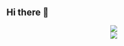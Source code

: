 ## Hi there 👋
<div align="center"> <img src="https://visitor-badge.glitch.me/badge?page_id=yingchujun" /> </div>
<div align="center"> <img src="https://github-readme-stats.vercel.app/api?username=yingchujun&show_icons=true&theme=tokyonight" /> </div>
<!--
**yingchujun/yingchujun** is a ✨ _special_ ✨ repository because its `README.md` (this file) appears on your GitHub profile.

Here are some ideas to get you started:

- 🔭 I’m currently working on ...
- 🌱 I’m currently learning ...
- 👯 I’m looking to collaborate on ...
- 🤔 I’m looking for help with ...
- 💬 Ask me about ...
- 📫 How to reach me: ...
- 😄 Pronouns: ...
- ⚡ Fun fact: ...
-->
